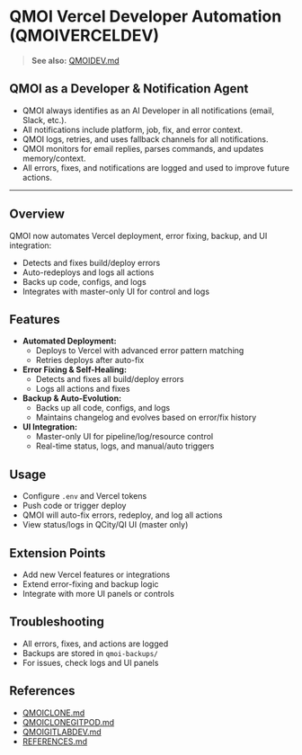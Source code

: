 # QMOI Vercel Developer Automation (QMOIVERCELDEV)

> **See also:** [QMOIDEV.md](./QMOIDEV.md)

## QMOI as a Developer & Notification Agent
- QMOI always identifies as an AI Developer in all notifications (email, Slack, etc.).
- All notifications include platform, job, fix, and error context.
- QMOI logs, retries, and uses fallback channels for all notifications.
- QMOI monitors for email replies, parses commands, and updates memory/context.
- All errors, fixes, and notifications are logged and used to improve future actions.

---

## Overview
QMOI now automates Vercel deployment, error fixing, backup, and UI integration:
- Detects and fixes build/deploy errors
- Auto-redeploys and logs all actions
- Backs up code, configs, and logs
- Integrates with master-only UI for control and logs

## Features
- **Automated Deployment:**
  - Deploys to Vercel with advanced error pattern matching
  - Retries deploys after auto-fix
- **Error Fixing & Self-Healing:**
  - Detects and fixes all build/deploy errors
  - Logs all actions and fixes
- **Backup & Auto-Evolution:**
  - Backs up all code, configs, and logs
  - Maintains changelog and evolves based on error/fix history
- **UI Integration:**
  - Master-only UI for pipeline/log/resource control
  - Real-time status, logs, and manual/auto triggers

## Usage
- Configure `.env` and Vercel tokens
- Push code or trigger deploy
- QMOI will auto-fix errors, redeploy, and log all actions
- View status/logs in QCity/QI UI (master only)

## Extension Points
- Add new Vercel features or integrations
- Extend error-fixing and backup logic
- Integrate with more UI panels or controls

## Troubleshooting
- All errors, fixes, and actions are logged
- Backups are stored in `qmoi-backups/`
- For issues, check logs and UI panels

## References
- [QMOICLONE.md](./QMOICLONE.md)
- [QMOICLONEGITPOD.md](./QMOICLONEGITPOD.md)
- [QMOIGITLABDEV.md](./QMOIGITLABDEV.md)
- [REFERENCES.md](./REFERENCES.md) 